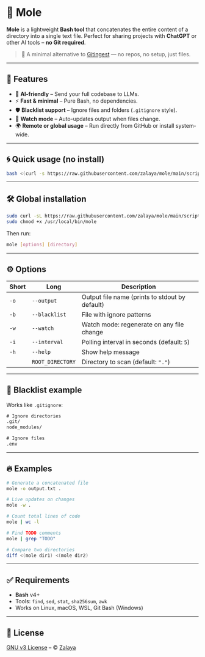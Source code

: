 # 🐲 Mole

**Mole** is a lightweight **Bash tool** that concatenates the entire content of a directory into a single text file.
Perfect for sharing projects with **ChatGPT** or other AI tools – **no Git required**.

> 🔁 A minimal alternative to [Gitingest](https://github.com/coderamp-labs/gitingest) — no repos, no setup, just files.

---

## 🚀 Features

* 🧠 **AI-friendly** – Send your full codebase to LLMs.
* ⚡ **Fast & minimal** – Pure Bash, no dependencies.
* 🛡️ **Blacklist support** – Ignore files and folders (`.gitignore` style).
* 🔄 **Watch mode** – Auto-updates output when files change.
* 🌍 **Remote or global usage** – Run directly from GitHub or install system-wide.

---

## 🌀 Quick usage (no install)

```bash
bash <(curl -s https://raw.githubusercontent.com/zalaya/mole/main/script.sh) [options] [directory]
```

---

## 🛠️ Global installation

```bash
sudo curl -sL https://raw.githubusercontent.com/zalaya/mole/main/script.sh -o /usr/local/bin/mole
sudo chmod +x /usr/local/bin/mole
```

Then run:

```bash
mole [options] [directory]
```

---

## ⚙️ Options

| Short | Long             | Description                                    |
| ----- | ---------------- | ---------------------------------------------- |
| `-o`  | `--output`       | Output file name (prints to stdout by default) |
| `-b`  | `--blacklist`    | File with ignore patterns                      |
| `-w`  | `--watch`        | Watch mode: regenerate on any file change      |
| `-i`  | `--interval`     | Polling interval in seconds (default: `5`)     |
| `-h`  | `--help`         | Show help message                              |
|       | `ROOT_DIRECTORY` | Directory to scan (default: `"."`)             |

---

## 🧾 Blacklist example

Works like `.gitignore`:

```txt
# Ignore directories
.git/
node_modules/

# Ignore files
.env
```

---

## 🔥 Examples

```bash
# Generate a concatenated file
mole -o output.txt .

# Live updates on changes
mole -w .

# Count total lines of code
mole | wc -l

# Find TODO comments
mole | grep "TODO"

# Compare two directories
diff <(mole dir1) <(mole dir2)
```

---

## ✅ Requirements

* **Bash** v4+
* Tools: `find`, `sed`, `stat`, `sha256sum`, `awk`
* Works on Linux, macOS, WSL, Git Bash (Windows)

---

## 📄 License

[GNU v3 License](https://github.com/zalaya/mole/blob/main/LICENSE) – © [Zalaya](https://github.com/zalaya)

